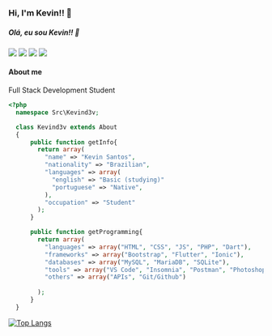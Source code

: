 ### Hi, I'm Kevin!! 👋
##### Olá, eu sou Kevin!! 👋
<p>
 <a class="mr" href="https://github.com/kevind3v"><img src="https://img.icons8.com/fluent/32/000000/github.png"/></a>
 <a class="mr" href="mailto:kevinsiqueira.dev@gmail.com"><img src="https://img.icons8.com/fluent/32/000000/gmail.png"/></a>
 <a class="mr" href="https://www.linkedin.com/in/kevinssiqueira/"><img src="https://img.icons8.com/fluent/32/000000/linkedin.png"/></a>
 <a class="mr" href="https://www.instagram.com/kevind3v/"><img src="https://img.icons8.com/fluent/32/000000/instagram-new.png"/></a>
</p>

#### About me

Full Stack Development Student

```php
<?php
  namespace Src\Kevind3v;

  class Kevind3v extends About
  {
      public function getInfo{
        return array(
          "name" => "Kevin Santos",
          "nationality" => "Brazilian",
          "languages" => array(
            "english" => "Basic (studying)"
            "portuguese" => "Native",
          ),
          "occupation" => "Student"
        );
      }

      public function getProgramming{
        return array(
          "languages" => array("HTML", "CSS", "JS", "PHP", "Dart"),
          "frameworks" => array("Bootstrap", "Flutter", "Ionic"),
          "databases" => array("MySQL", "MariaDB", "SQLite"),
          "tools" => array("VS Code", "Insomnia", "Postman", "Photoshop"),
          "others" => array("APIs", "Git/Github")
          
        );
      }
  }
```

[![Top Langs](https://github-readme-stats.vercel.app/api/top-langs/?username=kevind3v&layout=compact)](https://github.com/kevind3v)
